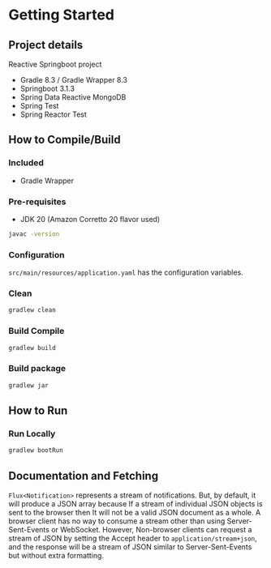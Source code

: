 # Getting Started

## Project details

Reactive Springboot project

 - Gradle 8.3 / Gradle Wrapper 8.3
 - Springboot 3.1.3
 - Spring Data Reactive MongoDB
 - Spring Test
 - Spring Reactor Test

## How to Compile/Build

### Included

 - Gradle Wrapper

### Pre-requisites

 - JDK 20 (Amazon Corretto 20 flavor used)
```bash
javac -version
```

### Configuration

``` src/main/resources/application.yaml ``` has the configuration variables.

### Clean

```bash
gradlew clean
```

### Build Compile

```bash
gradlew build
```

### Build package

```bash
gradlew jar
```

## How to Run

### Run Locally

```bash
gradlew bootRun
```

## Documentation and Fetching

``` Flux<Notification> ``` represents a stream of notifications. But, by default, it will produce a JSON array because If a stream of individual JSON objects is sent to the browser then It will not be a valid JSON document as a whole. 
A browser client has no way to consume a stream other than using Server-Sent-Events or WebSocket.
However, Non-browser clients can request a stream of JSON by setting the Accept header to ``` application/stream+json ```, and the response will be a stream of JSON similar to Server-Sent-Events but without extra formatting.
